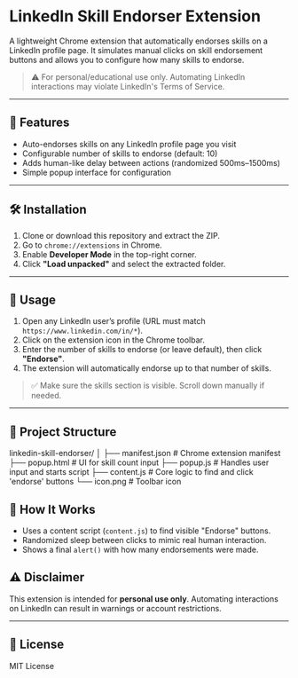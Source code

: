 # LinkedIn Skill Endorser Extension

A lightweight Chrome extension that automatically endorses skills on a LinkedIn profile page. It simulates manual clicks on skill endorsement buttons and allows you to configure how many skills to endorse.

> ⚠️ For personal/educational use only. Automating LinkedIn interactions may violate LinkedIn's Terms of Service.

---

## 🔧 Features

- Auto-endorses skills on any LinkedIn profile page you visit
- Configurable number of skills to endorse (default: 10)
- Adds human-like delay between actions (randomized 500ms–1500ms)
- Simple popup interface for configuration

---

## 🛠 Installation

1. Clone or download this repository and extract the ZIP.
2. Go to `chrome://extensions` in Chrome.
3. Enable **Developer Mode** in the top-right corner.
4. Click **"Load unpacked"** and select the extracted folder.

---

## 🚀 Usage

1. Open any LinkedIn user’s profile (URL must match `https://www.linkedin.com/in/*`).
2. Click on the extension icon in the Chrome toolbar.
3. Enter the number of skills to endorse (or leave default), then click **"Endorse"**.
4. The extension will automatically endorse up to that number of skills.

> ✅ Make sure the skills section is visible. Scroll down manually if needed.

---

## 📂 Project Structure

linkedin-skill-endorser/
│
├── manifest.json # Chrome extension manifest
├── popup.html # UI for skill count input
├── popup.js # Handles user input and starts script
├── content.js # Core logic to find and click 'endorse' buttons
└── icon.png # Toolbar icon


## 🧠 How It Works

- Uses a content script (`content.js`) to find visible "Endorse" buttons.
- Randomized sleep between clicks to mimic real human interaction.
- Shows a final `alert()` with how many endorsements were made.

## ⚠️ Disclaimer

This extension is intended for **personal use only**. Automating interactions on LinkedIn can result in warnings or account restrictions.

---

## 📄 License

MIT License